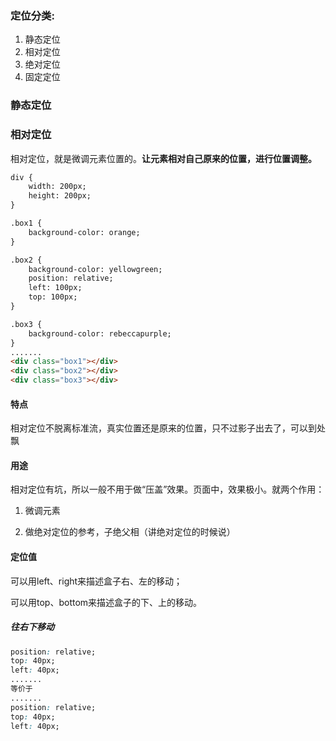 ### 定位分类:
1. 静态定位
2. 相对定位
3. 绝对定位
4. 固定定位

### 静态定位

### 相对定位
相对定位，就是微调元素位置的。**让元素相对自己原来的位置，进行位置调整。**  

```html
div {
    width: 200px;
    height: 200px;
}

.box1 {
    background-color: orange;
}

.box2 {
    background-color: yellowgreen;
    position: relative;
    left: 100px;
    top: 100px;
}

.box3 {
    background-color: rebeccapurple;
}
.......
<div class="box1"></div>
<div class="box2"></div>
<div class="box3"></div>
```

#### 特点
相对定位不脱离标准流，真实位置还是原来的位置，只不过影子出去了，可以到处飘

#### 用途
相对定位有坑，所以一般不用于做“压盖”效果。页面中，效果极小。就两个作用：  

1. 微调元素
2. 做绝对定位的参考，子绝父相（讲绝对定位的时候说）

#### 定位值
可以用left、right来描述盒子右、左的移动；  
可以用top、bottom来描述盒子的下、上的移动。

##### 往右下移动
```css
position: relative;
top: 40px;
left: 40px;
....... 
等价于
.......
position: relative;
top: 40px;
left: 40px;


```
